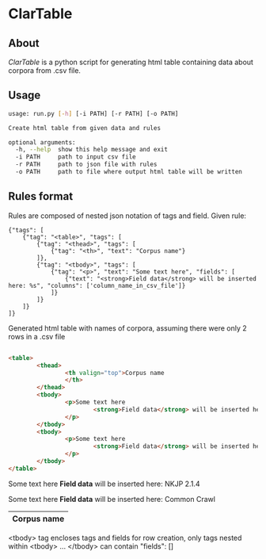 ClarTable
=========
About
-----
*ClarTable* is a python script for generating html table containing data about corpora from .csv file.


## Usage
```bash
usage: run.py [-h] [-i PATH] [-r PATH] [-o PATH]

Create html table from given data and rules

optional arguments:
  -h, --help  show this help message and exit
  -i PATH     path to input csv file
  -r PATH     path to json file with rules
  -o PATH     path to file where output html table will be written
```

## Rules format
Rules are composed of nested json notation of tags and field. 
Given rule:
```
{"tags": [
	{"tag": "<table>", "tags": [
		{"tag": "<thead>", "tags": [
			{"tag": "<th>", "text": "Corpus name"}	
		]},
		{"tag": "<tbody>", "tags": [
			{"tag": "<p>", "text": "Some text here", "fields": [
				{"text": "<strong>Field data</strong> will be inserted here: %s", "columns": ['column_name_in_csv_file']}
			]}
		]}
	]}
]}
```

Generated html table with names of corpora, assuming there were only 2 rows in a .csv file
```html

<table>
        <thead>
                <th valign="top">Corpus name
                </th>
        </thead>
        <tbody>
                <p>Some text here
                        <strong>Field data</strong> will be inserted here: NKJP 2.1.4
                </p>
        </tbody>
        <tbody>
                <p>Some text here
                        <strong>Field data</strong> will be inserted here: Common Crawl
                </p>
        </tbody>
</table>
```

<table>
	<thead>
                <th valign="top">Corpus name
                </th>
        </thead>
        <tbody>
                <p>Some text here
                        <strong>Field data</strong> will be inserted here: NKJP 2.1.4
                </p>
        </tbody>
        <tbody>
                <p>Some text here
                        <strong>Field data</strong> will be inserted here: Common Crawl
                </p>
        </tbody>
</table>


\<tbody\> tag encloses tags and fields for row creation, only tags nested within \<tbody\> ... \</tbody\> can contain "fields": []

	
